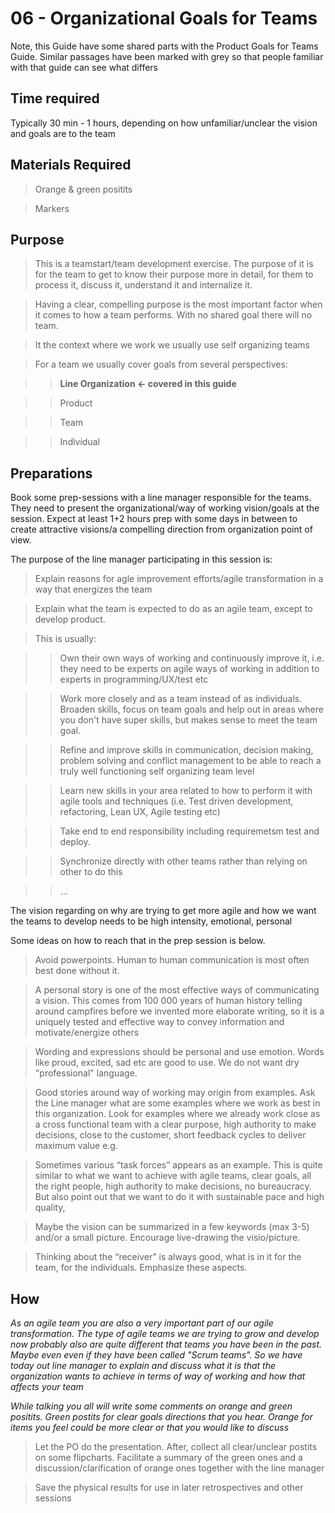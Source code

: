 # 06 - Organizational Goals for Teams

Note, this Guide have some shared parts with the Product Goals for Teams Guide. Similar passages have been marked with grey so that people familiar with that guide can see what differs

## Time required

Typically 30 min - 1 hours, depending on how unfamiliar/unclear the vision and goals are to the team

## Materials Required

>  Orange & green positits

>  Markers

## Purpose

>  This is a teamstart/team development exercise. The purpose of it is for the team to get to know their purpose more in detail, for them to process it, discuss it, understand it and internalize it.

>  Having a clear, compelling purpose is the most important factor when it comes to how a team performs. With no shared goal there will no team.

>  It the context where we work we usually use self organizing teams

>  For a team we usually cover goals from several perspectives:

 >    >   **Line Organization &lt;- covered in this guide**

 >    >   Product

 >    >   Team

 >    >   Individual

## Preparations

Book some prep-sessions with a line manager responsible for the teams. They need to present the organizational/way of working vision/goals at the session. Expect at least 1+2 hours prep with some days in between to create attractive visions/a compelling direction from organization point of view.

The purpose of the line manager participating in this session is:

>  Explain reasons for agle improvement efforts/agile transformation in a way that energizes the team 

>  Explain what the team is expected to do as an agile team, except to develop product. 

>  This is usually:

>>   Own their own ways of working and continuously improve it, i.e. they need to be experts on agile ways of working in addition to experts in programming/UX/test etc

>>   Work more closely and as a team instead of as individuals. Broaden skills, focus on team goals and help out in areas where you don't have super skills, but makes sense to meet the team goal.

>>   Refine and improve skills in communication, decision making, problem solving and conflict management to be able to reach a truly well functioning self organizing team level

>>   Learn new skills in your area related to how to perform it with agile tools and techniques (i.e. Test driven development, refactoring, Lean UX, Agile testing etc)

>>   Take end to end responsibility including requiremetsm test and deploy.

>>   Synchronize directly with other teams rather than relying on other to do this

>>   ...


The vision regarding on why are trying to get more agile and how we want the teams to develop needs to be high intensity, emotional, personal

Some ideas on how to reach that in the prep session is below.

>   Avoid powerpoints. Human to human communication is most often best done without it.

>   A personal story is one of the most effective ways of communicating a vision. This comes from 100 000 years of human history telling around campfires before we invented more elaborate writing, so it is a uniquely tested and effective way to convey information and motivate/energize others

>   Wording and expressions should be personal and use emotion. Words like proud, excited, sad etc are good to use. We do not want dry "professional" language.

>   Good stories around way of working may origin from examples. Ask the Line manager what are some examples where we work as best in this organization. Look for examples where we already work close as a cross functional team with a clear purpose, high authority to make decisions, close to the customer, short feedback cycles to deliver maximum value e.g.

>   Sometimes various “task forces” appears as an example. This is quite similar to what we want to achieve with agile teams, clear goals, all the right people, high authority to make decisions, no bureaucracy. But also point out that we want to do it with sustainable pace and high quality,

>   Maybe the vision can be summarized in a few keywords (max 3-5) and/or a small picture. Encourage live-drawing the visio/picture.

>   Thinking about the “receiver” is always good, what is in it for the team, for the individuals. Emphasize these aspects.


## How

  *As an agile team you are also a very important part of our agile transformation. The type of agile teams we are trying to grow and develop now probably also are quite different that teams you have been in the past. Maybe even even if they have been called "Scrum teams". So we have today out line manager to explain and discuss what it is that the organization wants to achieve in terms of way of working and how that affects your team*

  *While talking you all will write some comments on orange and green positits. Green postits for clear goals directions that you hear. Orange for items you feel could be more clear or that you would like to discuss*

>   Let the PO do the presentation. After, collect all clear/unclear postits on some flipcharts. Facilitate a summary of the green ones and a discussion/clarification of orange ones together with the line manager

>   Save the physical results for use in later retrospectives and other sessions
